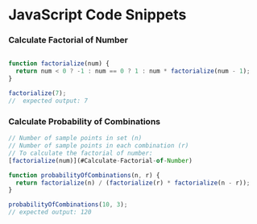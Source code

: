 # JavaScript Code Snippets

### Calculate Factorial of Number
```javascript

function factorialize(num) {
  return num < 0 ? -1 : num == 0 ? 1 : num * factorialize(num - 1);
}

factorialize(7);
//  expected output: 7
```

### Calculate Probability of Combinations
```javascript
// Number of sample points in set (n)	
// Number of sample points in each combination (r)
// To calculate the factorial of number:
[factorialize(num)](#Calculate-Factorial-of-Number)

function probabilityOfCombinations(n, r) {
  return factorialize(n) / (factorialize(r) * factorialize(n - r));
}

probabilityOfCombinations(10, 3);
// expected output: 120

```
